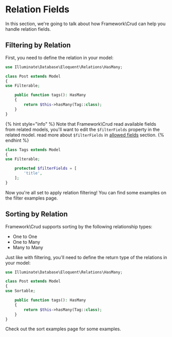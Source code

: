 # Relation Fields

In this section, we're going to talk about how Framework\Crud can help you handle relation fields.

## Filtering by Relation

First, you need to define the relation in your model:

```php
use Illuminate\Database\Eloquent\Relations\HasMany;

class Post extends Model
{
use Filterable;

    public function tags(): HasMany
    {
        return $this->hasMany(Tag::class);
    }
}
```

{% hint style="info" %} Note that Framework\Crud read available fields from related models, you'll want to edit the `$filterFields` property in the
related model. read more about `$filterFields` in [allowed fields](broken-reference) section. {% endhint %}

```php
class Tags extends Model
{
use Filterable;

    protected $filterFields = [
        'title',
    ];
}
```

Now you're all set to apply relation filtering! You can find some examples on the filter examples page.

## Sorting by Relation

Framework\Crud supports sorting by the following relationship types:

- One to One
- One to Many
- Many to Many

Just like with filtering, you'll need to define the return type of the relations in your model:

```php
use Illuminate\Database\Eloquent\Relations\HasMany;

class Post extends Model
{
use Sortable;

    public function tags(): HasMany
    {
        return $this->hasMany(Tag::class);
    }
}
```

Check out the sort examples page for some examples.
